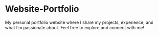 # Website-Portfolio
My personal portfolio website where I share my projects, experience, and what I’m passionate about. Feel free to explore and connect with me!
